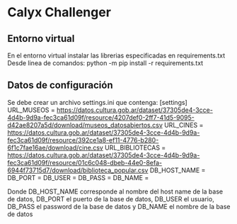 # Calyx Challenger

## Entorno virtual

En el entorno virtual instalar las librerias especificadas en requirements.txt
Desde linea de comandos:
python -m pip install -r requirements.txt

## Datos de configuración

Se debe crear un archivo settings.ini que contenga:
[settings]
URL_MUSEOS = https://datos.cultura.gob.ar/dataset/37305de4-3cce-4d4b-9d9a-fec3ca61d09f/resource/4207def0-2ff7-41d5-9095-d42ae8207a5d/download/museos_datosabiertos.csv
URL_CINES = https://datos.cultura.gob.ar/dataset/37305de4-3cce-4d4b-9d9a-fec3ca61d09f/resource/392ce1a8-ef11-4776-b280-6f1c7fae16ae/download/cine.csv
URL_BIBLIOTECAS = https://datos.cultura.gob.ar/dataset/37305de4-3cce-4d4b-9d9a-fec3ca61d09f/resource/01c6c048-dbeb-44e0-8efa-6944f73715d7/download/biblioteca_popular.csv
DB_HOST_NAME = 
DB_PORT = 
DB_USER = 
DB_PASS = 
DB_NAME = 

Donde DB_HOST_NAME corresponde al nombre del host name de la base de datos,
DB_PORT el puerto de la base de datos, DB_USER el usuario,
DB_PASS el password de la base de datos y DB_NAME el nombre de la base de datos
